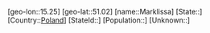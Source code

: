 ﻿---
location: [51.02,15.25]
type: City
tags:
- geo/City


SpocWebEntityId: 32311
isDeleted: false
confidential: public

---
[geo-lon::15.25]
[geo-lat::51.02]
[name::Marklissa]
[State::]
[Country::[Poland](geo/Continent/Europe/Poland.md)]
[StateId::]
[Population::]
[Unknown::]

